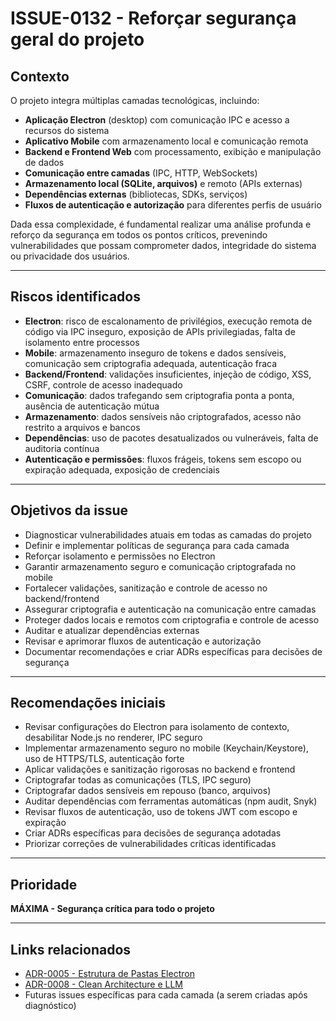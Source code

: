 # ISSUE-0132 - Reforçar segurança geral do projeto

## Contexto

O projeto integra múltiplas camadas tecnológicas, incluindo:

- **Aplicação Electron** (desktop) com comunicação IPC e acesso a recursos do sistema
- **Aplicativo Mobile** com armazenamento local e comunicação remota
- **Backend e Frontend Web** com processamento, exibição e manipulação de dados
- **Comunicação entre camadas** (IPC, HTTP, WebSockets)
- **Armazenamento local (SQLite, arquivos)** e remoto (APIs externas)
- **Dependências externas** (bibliotecas, SDKs, serviços)
- **Fluxos de autenticação e autorização** para diferentes perfis de usuário

Dada essa complexidade, é fundamental realizar uma análise profunda e reforço da segurança em todos os pontos críticos, prevenindo vulnerabilidades que possam comprometer dados, integridade do sistema ou privacidade dos usuários.

---

## Riscos identificados

- **Electron**: risco de escalonamento de privilégios, execução remota de código via IPC inseguro, exposição de APIs privilegiadas, falta de isolamento entre processos
- **Mobile**: armazenamento inseguro de tokens e dados sensíveis, comunicação sem criptografia adequada, autenticação fraca
- **Backend/Frontend**: validações insuficientes, injeção de código, XSS, CSRF, controle de acesso inadequado
- **Comunicação**: dados trafegando sem criptografia ponta a ponta, ausência de autenticação mútua
- **Armazenamento**: dados sensíveis não criptografados, acesso não restrito a arquivos e bancos
- **Dependências**: uso de pacotes desatualizados ou vulneráveis, falta de auditoria contínua
- **Autenticação e permissões**: fluxos frágeis, tokens sem escopo ou expiração adequada, exposição de credenciais

---

## Objetivos da issue

- Diagnosticar vulnerabilidades atuais em todas as camadas do projeto
- Definir e implementar políticas de segurança para cada camada
- Reforçar isolamento e permissões no Electron
- Garantir armazenamento seguro e comunicação criptografada no mobile
- Fortalecer validações, sanitização e controle de acesso no backend/frontend
- Assegurar criptografia e autenticação na comunicação entre camadas
- Proteger dados locais e remotos com criptografia e controle de acesso
- Auditar e atualizar dependências externas
- Revisar e aprimorar fluxos de autenticação e autorização
- Documentar recomendações e criar ADRs específicas para decisões de segurança

---

## Recomendações iniciais

- Revisar configurações do Electron para isolamento de contexto, desabilitar Node.js no renderer, IPC seguro
- Implementar armazenamento seguro no mobile (Keychain/Keystore), uso de HTTPS/TLS, autenticação forte
- Aplicar validações e sanitização rigorosas no backend e frontend
- Criptografar todas as comunicações (TLS, IPC seguro)
- Criptografar dados sensíveis em repouso (banco, arquivos)
- Auditar dependências com ferramentas automáticas (npm audit, Snyk)
- Revisar fluxos de autenticação, uso de tokens JWT com escopo e expiração
- Criar ADRs específicas para decisões de segurança adotadas
- Priorizar correções de vulnerabilidades críticas identificadas

---

## Prioridade

**MÁXIMA - Segurança crítica para todo o projeto**

---

## Links relacionados

- [ADR-0005 - Estrutura de Pastas Electron](../../../docs/adr/ADR-0005-Estrutura-de-Pastas-Electron.md)
- [ADR-0008 - Clean Architecture e LLM](../../../docs/adr/ADR-0008-Clean-Architecture-LLM.md)
- Futuras issues específicas para cada camada (a serem criadas após diagnóstico)